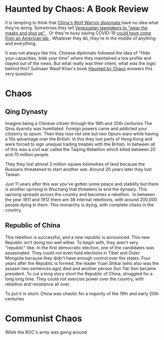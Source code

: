 # Haunted by Chaos: A Book Review

It is tempting to think that <a href="https://www.wsj.com/articles/chinas-wolf-warrior-diplomats-are-ready-to-fight-11589896722?mod=article_inline"> China's Wolf Warrior diplomats </a> have no idea what they're doing. Sometimes they tell <a href="[https://news.yahoo.com/put-mask-shut-chinas-undiplomatic-182915843.html"> Venezuelan lawmakers to "wear the masks and shut up" </a> . Or they're busy saying COVID-19 <a href="https://twitter.com/zlj517/status/1238269193427906560"> could have come from an American lab </a>. Whatever they do, they're in the middle of anything and everything. 

It was not always like this. Chinese diplomats followed the idea of "Hide your capacities, bide your time" where they maintained a low profile and stayed out of the news. But what really was their intent, what was the *logic* behind this? Sulmaan Wasif Khan's book [Haunted by Chaos](https://www.amazon.com/Haunted-Chaos-Chinas-Strategy-Jinping/dp/0674977092) answers this very question 

# Chaos

## Qing Dynasty

Imagine being a Chinese citizen through the 19th and 20th centuries The Qinq dyansty was humiliated.  Foreign powers came and addicted your citizenry to opium. Then they lose not one but *two*  Opium wars while having a 10x advantage over the British. In this they lost parts of Hong Kong and were forced to sign unequal trading treaties with the British. In between all of this was a civil war called the Taiping Rebellion which killed between 20 and 70 million people. 

They they lost almost 2 million square kilometres of land because the Russians threatened to start another war. Around 20 years later they lost Taiwan.

 Just 11 years after this war you've gotten some peace and stability but there is another uprising in Wuchang that threatens to end the dynasty. This uprising spreads across the country and becomes a rebellion.  In between the year 1911 and 1912 there are 38 internal rebellions, with around 200,000 people dying in them. This monarchy is dying, with complete chaos in the country.

## Republic of China

This rebellion is successful, and a new republic is announced. This new Republic isn't doing too well either. To begin with, they aren't very "republic"-like. In the first democratic election, one of the candidates was assasinated. They could not even hold elections in Tibet and Outer Mongolia because they didn't have enough control over the states. Four years after the Republic is formed, the leader Yuan Shikai (who also was the assasin two sentences ago) died and another person Sun Yat-Sen became president. To cut a long story short the Republic of China, struggled for a long long time. They could not exercise power over the country, with rebellion and resistance all over. 

To put it in short: China was chaotic for a majority of the 19th and early 20th centuries

# Communist Chaos

While the ROC's army was going around 






































































































































